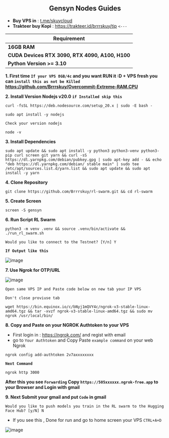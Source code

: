 # <h2 align=center>Gensyn Nodes Guides </h2>
- **Buy VPS in** : [t.me/skuycloud](t.me/skuycloud)
- **Trakteer buy Kopi** : https://trakteer.id/brrrskuy/tip `<---`

| **Requirement**                                    |
|----------------------------------------------------|                      
|  **16GB RAM**                                      |
|  **CUDA Devices  RTX 3090, RTX 4090, A100, H100**  |
|  **Python Version	>= 3.10**                        |

**1. First time `If your VPS 8GB/4c` and you want RUN it :D + VPS fresh you can `install this as not be Killed` https://github.com/Brrrskuy/Overcommit-Extreme-RAM.CPU**


**2. Install Version Nodejs v20.0 `if Installed skip this`**
```
curl -fsSL https://deb.nodesource.com/setup_20.x | sudo -E bash -
```
```
sudo apt install -y nodejs
```
`Check your version nodejs`
```
node -v
```
**3. Install Dependencies**
```
sudo apt update && sudo apt install -y python3 python3-venv python3-pip curl screen git yarn && curl -sS https://dl.yarnpkg.com/debian/pubkey.gpg | sudo apt-key add - && echo "deb https://dl.yarnpkg.com/debian/ stable main" | sudo tee /etc/apt/sources.list.d/yarn.list && sudo apt update && sudo apt install -y yarn
```
**4. Clone Repository**
```
git clone https://github.com/Brrrskuy/rl-swarm.git && cd rl-swarm
```
**5. Create Screen**
```
screen -S gensyn
```
**6. Run Script RL Swarm**
```
python3 -m venv .venv && source .venv/bin/activate && ./run_rl_swarm.sh
```
`Would you like to connect to the Testnet? [Y/n] Y`

**`If Output like this`**

![image](https://github.com/user-attachments/assets/8287cc36-5425-4eb5-b17a-1d1115119c1b)

**7. Use Ngrok for OTP/URL**

![image](https://github.com/user-attachments/assets/a9c09501-65cb-4b12-9e65-8eb9bfc8bf00)

`Open same VPS IP and Paste code below on new tab your IP VPS`

`Don't close proviuse tab`
```
wget https://bin.equinox.io/c/bNyj1mQVY4c/ngrok-v3-stable-linux-amd64.tgz && tar -xvzf ngrok-v3-stable-linux-amd64.tgz && sudo mv ngrok /usr/local/bin/
```
**8. Copy and Paste on your NGROK Authtoken to your VPS**
- First login in : https://ngrok.com/ and regist with email
- go to `Your Authtoken` and Copy Paste `example command` on your web Ngrok
```
ngrok config add-authtoken 2v7axxxxxxxx
```
**`Next Command`**
```
ngrok http 3000
```
**After this you see `Forwarding` Copy `https://505xxxxxx.ngrok-free.app` to your Browser and Login with gmail**

**9. Next Submit your gmail and put `Code` in gmail**

`Would you like to push models you train in the RL swarm to the Hugging Face Hub? [y/N] N`

- If you see this , Done for run and go to home screen your VPS `CTRL+A+D`

![image](https://github.com/user-attachments/assets/78dd7960-f2d7-48d8-826b-9cdef3345ac4)
